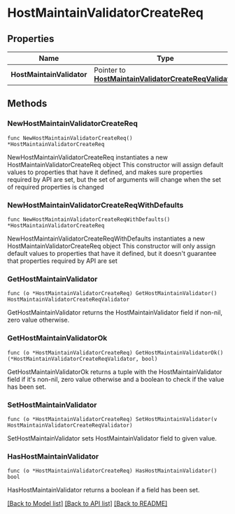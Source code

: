 # HostMaintainValidatorCreateReq

## Properties

Name | Type | Description | Notes
------------ | ------------- | ------------- | -------------
**HostMaintainValidator** | Pointer to [**HostMaintainValidatorCreateReqValidator**](HostMaintainValidatorCreateReqValidator.md) |  | [optional] 

## Methods

### NewHostMaintainValidatorCreateReq

`func NewHostMaintainValidatorCreateReq() *HostMaintainValidatorCreateReq`

NewHostMaintainValidatorCreateReq instantiates a new HostMaintainValidatorCreateReq object
This constructor will assign default values to properties that have it defined,
and makes sure properties required by API are set, but the set of arguments
will change when the set of required properties is changed

### NewHostMaintainValidatorCreateReqWithDefaults

`func NewHostMaintainValidatorCreateReqWithDefaults() *HostMaintainValidatorCreateReq`

NewHostMaintainValidatorCreateReqWithDefaults instantiates a new HostMaintainValidatorCreateReq object
This constructor will only assign default values to properties that have it defined,
but it doesn't guarantee that properties required by API are set

### GetHostMaintainValidator

`func (o *HostMaintainValidatorCreateReq) GetHostMaintainValidator() HostMaintainValidatorCreateReqValidator`

GetHostMaintainValidator returns the HostMaintainValidator field if non-nil, zero value otherwise.

### GetHostMaintainValidatorOk

`func (o *HostMaintainValidatorCreateReq) GetHostMaintainValidatorOk() (*HostMaintainValidatorCreateReqValidator, bool)`

GetHostMaintainValidatorOk returns a tuple with the HostMaintainValidator field if it's non-nil, zero value otherwise
and a boolean to check if the value has been set.

### SetHostMaintainValidator

`func (o *HostMaintainValidatorCreateReq) SetHostMaintainValidator(v HostMaintainValidatorCreateReqValidator)`

SetHostMaintainValidator sets HostMaintainValidator field to given value.

### HasHostMaintainValidator

`func (o *HostMaintainValidatorCreateReq) HasHostMaintainValidator() bool`

HasHostMaintainValidator returns a boolean if a field has been set.


[[Back to Model list]](../README.md#documentation-for-models) [[Back to API list]](../README.md#documentation-for-api-endpoints) [[Back to README]](../README.md)


